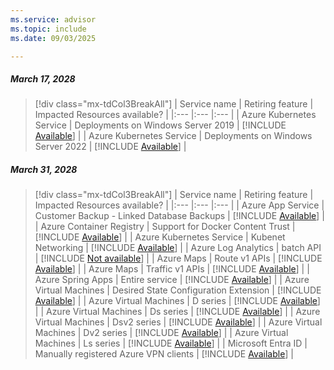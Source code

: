 ```yaml
---
ms.service: advisor
ms.topic: include
ms.date: 09/03/2025

---
```


##### March 17, 2028

> [!div class="mx-tdCol3BreakAll"]
> | Service name | Retiring feature | Impacted Resources available? |
> |:--- |:--- |:--- |
> | Azure Kubernetes Service | Deployments on Windows Server 2019 | [!INCLUDE [Available](../../includes/inline-reusable-text/available-option.md)] |
> | Azure Kubernetes Service | Deployments on Windows Server 2022 | [!INCLUDE [Available](../../includes/inline-reusable-text/available-option.md)] |

##### March 31, 2028

> [!div class="mx-tdCol3BreakAll"]
> | Service name | Retiring feature | Impacted Resources available? |
> |:--- |:--- |:--- |
> | Azure App Service | Customer Backup - Linked Database Backups | [!INCLUDE [Available](../../includes/inline-reusable-text/available-option.md)] |
> | Azure Container Registry | Support for Docker Content Trust | [!INCLUDE [Available](../../includes/inline-reusable-text/available-option.md)] |
> | Azure Kubernetes Service | Kubenet Networking | [!INCLUDE [Available](../../includes/inline-reusable-text/available-option.md)] |
> | Azure Log Analytics | batch API | [!INCLUDE [Not available](../../includes/inline-reusable-text/not-available-option.md)] |
> | Azure Maps | Route v1 APIs | [!INCLUDE [Available](../../includes/inline-reusable-text/available-option.md)] |
> | Azure Maps | Traffic v1 APIs | [!INCLUDE [Available](../../includes/inline-reusable-text/available-option.md)] |
> | Azure Spring Apps | Entire service | [!INCLUDE [Available](../../includes/inline-reusable-text/available-option.md)] |
> | Azure Virtual Machines | Desired State Configuration Extension | [!INCLUDE [Available](../../includes/inline-reusable-text/available-option.md)] |
> | Azure Virtual Machines | D series | [!INCLUDE [Available](../../includes/inline-reusable-text/available-option.md)] |
> | Azure Virtual Machines | Ds series | [!INCLUDE [Available](../../includes/inline-reusable-text/available-option.md)] |
> | Azure Virtual Machines | Dsv2 series | [!INCLUDE [Available](../../includes/inline-reusable-text/available-option.md)] |
> | Azure Virtual Machines | Dv2 series | [!INCLUDE [Available](../../includes/inline-reusable-text/available-option.md)] |
> | Azure Virtual Machines | Ls series | [!INCLUDE [Available](../../includes/inline-reusable-text/available-option.md)] |
> | Microsoft Entra ID | Manually registered Azure VPN clients | [!INCLUDE [Available](../../includes/inline-reusable-text/available-option.md)] |
